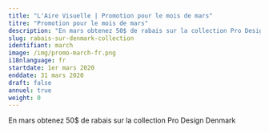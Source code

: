 ```yaml
---
title: "L'Aire Visuelle | Promotion pour le mois de mars"
titre: "Promotion pour le mois de mars"
description: "En mars obtenez 50$ de rabais sur la collection Pro Design Denmark"
slug: rabais-sur-denmark-collection
identifiant: march
image: /img/promo-march-fr.png
i18nlanguage: fr
startdate: 1er mars 2020
enddate: 31 mars 2020
draft: false
annuel: true
weight: 0
---
```


En mars obtenez 50$ de rabais sur la collection Pro Design Denmark
